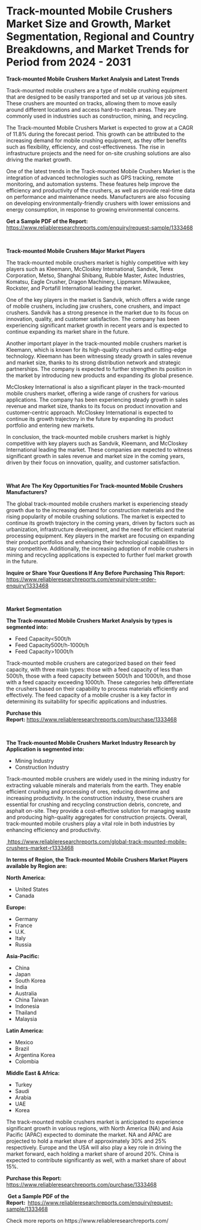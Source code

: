 <p><h1>Track-mounted Mobile Crushers Market Size and Growth, Market Segmentation, Regional and Country Breakdowns, and Market Trends for Period from 2024 -  2031</h1></p><p><strong>Track-mounted Mobile Crushers Market Analysis and Latest Trends</strong></p>
<p><p>Track-mounted mobile crushers are a type of mobile crushing equipment that are designed to be easily transported and set up at various job sites. These crushers are mounted on tracks, allowing them to move easily around different locations and access hard-to-reach areas. They are commonly used in industries such as construction, mining, and recycling.</p><p>The Track-mounted Mobile Crushers Market is expected to grow at a CAGR of 11.8% during the forecast period. This growth can be attributed to the increasing demand for mobile crushing equipment, as they offer benefits such as flexibility, efficiency, and cost-effectiveness. The rise in infrastructure projects and the need for on-site crushing solutions are also driving the market growth.</p><p>One of the latest trends in the Track-mounted Mobile Crushers Market is the integration of advanced technologies such as GPS tracking, remote monitoring, and automation systems. These features help improve the efficiency and productivity of the crushers, as well as provide real-time data on performance and maintenance needs. Manufacturers are also focusing on developing environmentally-friendly crushers with lower emissions and energy consumption, in response to growing environmental concerns.</p></p>
<p><strong>Get a Sample PDF of the Report:&nbsp;</strong> <a href="https://www.reliableresearchreports.com/enquiry/request-sample/1333468">https://www.reliableresearchreports.com/enquiry/request-sample/1333468</a></p>
<p>&nbsp;</p>
<p><strong>Track-mounted Mobile Crushers Major Market Players</strong></p>
<p><p>The track-mounted mobile crushers market is highly competitive with key players such as Kleemann, McCloskey International, Sandvik, Terex Corporation, Metso, Shanghai Shibang, Rubble Master, Astec Industries, Komatsu, Eagle Crusher, Dragon Machinery, Lippmann Milwaukee, Rockster, and Portafill International leading the market. </p><p>One of the key players in the market is Sandvik, which offers a wide range of mobile crushers, including jaw crushers, cone crushers, and impact crushers. Sandvik has a strong presence in the market due to its focus on innovation, quality, and customer satisfaction. The company has been experiencing significant market growth in recent years and is expected to continue expanding its market share in the future.</p><p>Another important player in the track-mounted mobile crushers market is Kleemann, which is known for its high-quality crushers and cutting-edge technology. Kleemann has been witnessing steady growth in sales revenue and market size, thanks to its strong distribution network and strategic partnerships. The company is expected to further strengthen its position in the market by introducing new products and expanding its global presence.</p><p>McCloskey International is also a significant player in the track-mounted mobile crushers market, offering a wide range of crushers for various applications. The company has been experiencing steady growth in sales revenue and market size, thanks to its focus on product innovation and customer-centric approach. McCloskey International is expected to continue its growth trajectory in the future by expanding its product portfolio and entering new markets.</p><p>In conclusion, the track-mounted mobile crushers market is highly competitive with key players such as Sandvik, Kleemann, and McCloskey International leading the market. These companies are expected to witness significant growth in sales revenue and market size in the coming years, driven by their focus on innovation, quality, and customer satisfaction.</p></p>
<p>&nbsp;</p>
<p><strong>What Are The Key Opportunities For Track-mounted Mobile Crushers Manufacturers?</strong></p>
<p><p>The global track-mounted mobile crushers market is experiencing steady growth due to the increasing demand for construction materials and the rising popularity of mobile crushing solutions. The market is expected to continue its growth trajectory in the coming years, driven by factors such as urbanization, infrastructure development, and the need for efficient material processing equipment. Key players in the market are focusing on expanding their product portfolios and enhancing their technological capabilities to stay competitive. Additionally, the increasing adoption of mobile crushers in mining and recycling applications is expected to further fuel market growth in the future.</p></p>
<p><strong>Inquire or Share Your Questions If Any Before Purchasing This Report:</strong> <a href="https://www.reliableresearchreports.com/enquiry/pre-order-enquiry/1333468">https://www.reliableresearchreports.com/enquiry/pre-order-enquiry/1333468</a></p>
<p>&nbsp;</p>
<p><strong>Market Segmentation</strong></p>
<p><strong>The Track-mounted Mobile Crushers Market Analysis by types is segmented into:</strong></p>
<p><ul><li>Feed Capacity<500t/h</li><li>Feed Capacity500t/h-1000t/h</li><li>Feed Capacity>1000t/h</li></ul></p>
<p><p>Track-mounted mobile crushers are categorized based on their feed capacity, with three main types: those with a feed capacity of less than 500t/h, those with a feed capacity between 500t/h and 1000t/h, and those with a feed capacity exceeding 1000t/h. These categories help differentiate the crushers based on their capability to process materials efficiently and effectively. The feed capacity of a mobile crusher is a key factor in determining its suitability for specific applications and industries.</p></p>
<p><strong>Purchase this Report:&nbsp;</strong><a href="https://www.reliableresearchreports.com/purchase/1333468">https://www.reliableresearchreports.com/purchase/1333468</a></p>
<p>&nbsp;</p>
<p><strong>The Track-mounted Mobile Crushers Market Industry Research by Application is segmented into:</strong></p>
<p><ul><li>Mining Industry</li><li>Construction Industry</li></ul></p>
<p><p>Track-mounted mobile crushers are widely used in the mining industry for extracting valuable minerals and materials from the earth. They enable efficient crushing and processing of ores, reducing downtime and increasing productivity. In the construction industry, these crushers are essential for crushing and recycling construction debris, concrete, and asphalt on-site. They provide a cost-effective solution for managing waste and producing high-quality aggregates for construction projects. Overall, track-mounted mobile crushers play a vital role in both industries by enhancing efficiency and productivity.</p></p>
<p><a href="https://www.reliableresearchreports.com/global-track-mounted-mobile-crushers-market-r1333468">&nbsp;https://www.reliableresearchreports.com/global-track-mounted-mobile-crushers-market-r1333468</a></p>
<p><strong>In terms of Region, the Track-mounted Mobile Crushers Market Players available by Region are:</strong></p>
<p>
    <p> <strong> North America: </strong>
        <ul>
            <li>United States</li>
            <li>Canada</li>
        </ul>
        </p> 
    <p> <strong> Europe: </strong>
        <ul>
            <li>Germany</li>
            <li>France</li>
            <li>U.K.</li>
            <li>Italy</li>
            <li>Russia</li>
        </ul>
        </p> 
    <p> <strong> Asia-Pacific: </strong>
        <ul>
            <li>China</li>
            <li>Japan</li>
            <li>South Korea</li>
            <li>India</li>
            <li>Australia</li>
            <li>China Taiwan</li>
            <li>Indonesia</li>
            <li>Thailand</li>
            <li>Malaysia</li>
        </ul>
        </p> 
    <p> <strong> Latin America: </strong>
        <ul>
            <li>Mexico</li>
            <li>Brazil</li>
            <li>Argentina Korea</li>
            <li>Colombia</li>
        </ul>
        </p> 
    <p> <strong> Middle East & Africa: </strong>
        <ul>
            <li>Turkey</li>
            <li>Saudi</li>
            <li>Arabia</li>
            <li>UAE</li>
            <li>Korea</li>
        </ul>
    </p>
    </p>
<p><p>The track-mounted mobile crushers market is anticipated to experience significant growth in various regions, with North America (NA) and Asia Pacific (APAC) expected to dominate the market. NA and APAC are projected to hold a market share of approximately 30% and 25% respectively. Europe and the USA will also play a key role in driving the market forward, each holding a market share of around 20%. China is expected to contribute significantly as well, with a market share of about 15%.</p></p>
<p><strong>Purchase this Report: </strong><a href="https://www.reliableresearchreports.com/purchase/1333468">https://www.reliableresearchreports.com/purchase/1333468</a></p>
<p>&nbsp;<strong>Get a Sample PDF of the Report:&nbsp;&nbsp;</strong><a href="https://www.reliableresearchreports.com/enquiry/request-sample/1333468">https://www.reliableresearchreports.com/enquiry/request-sample/1333468</a></p>
<p><strong></strong></p>
<p>Check more reports on https://www.reliableresearchreports.com/</p>